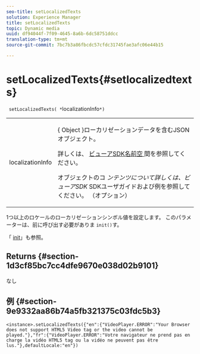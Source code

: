 ```yaml
---
seo-title: setLocalizedTexts
solution: Experience Manager
title: setLocalizedTexts
topic: Dynamic media
uuid: df94044f-7f09-4645-8a6b-6dc58751ddcc
translation-type: tm+mt
source-git-commit: 7bc7b3a86fbcdc57cfdc31745fae3afc06e44b15

---
```



# setLocalizedTexts{#setlocalizedtexts}

` setLocalizedTexts( *`localizationInfo`*)`

<table id="table_896DFF34A68A403DB93A6D597461A573"> 
 <tbody> 
  <tr> 
   <td colname="col1"> <p> <span class="codeph"> localizationInfo <span class="varname"></span></span> </p> </td> 
   <td colname="col2"> <p> { <span class="codeph"> Object </span>}ローカリゼーションデータを含むJSONオブジェクト。 </p> <p>詳しくは、 <a href="../../../c-html5-s7-aem-asset-viewers/c-html5-video-reference/r-html5-video-viewer-20-namespace.md#concept-679bfabb3e3e4c12a285c4e9c4144153" format="dita" scope="local"> ビューアSDK名前空 </a> 間を参照してください。 </p> <p>オブジェクトのコ <i>ンテンツについて詳しくは、ビューアSDK</i> SDKユーザガイドおよび例を参照してください。 （オプション） </p> </td> 
  </tr> 
 </tbody> 
</table>

1つ以上のロケールのローカリゼーションシンボル値を設定します。 このパラメーターは、前に呼び出す必要がありま `init()`す。

「 [init](../../../c-html5-s7-aem-asset-viewers/c-html5-video-reference/c-html5-video-viewer-20-javascriptapiref/r-html5-video-viewer-20-javascriptapiref-init.md#reference-3b570ba8b35045d6b30fb178c21a66c6)」も参照。

## Returns {#section-1d3cf85bc7cc4dfe9670e038d02b9101}

なし

## 例 {#section-9e9332aa86b74a5fb321375c03fdc5b3}

```
<instance>.setLocalizedTexts({"en":{"VideoPlayer.ERROR":"Your Browser does not support HTML5 Video tag or the video cannot be played."},"fr":{"VideoPlayer.ERROR":"Votre navigateur ne prend pas en charge la vidéo HTML5 tag ou la vidéo ne peuvent pas être lus."},defaultLocale:"en"})
```

